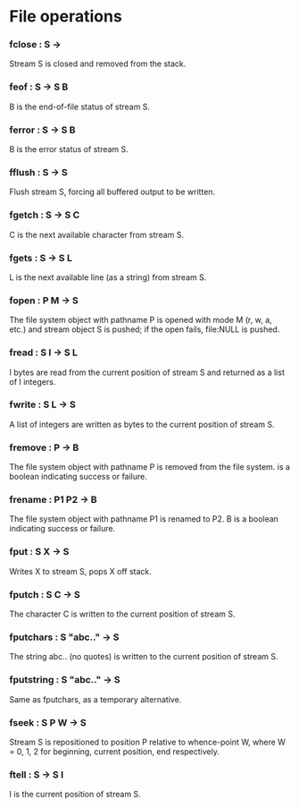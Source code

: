 
# File operations

### fclose      :  S  ->  
Stream S is closed and removed from the stack.

### feof      :  S  ->  S B
B is the end-of-file status of stream S.

### ferror      :  S  ->  S B
B is the error status of stream S.

### fflush      :  S  ->  S
Flush stream S, forcing all buffered output to be written.

### fgetch      :  S  ->  S C
C is the next available character from stream S.

### fgets      :  S  ->  S L
L is the next available line (as a string) from stream S.

### fopen      :  P M  ->  S
The file system object with pathname P is opened with mode M (r, w, a, etc.)
and stream object S is pushed; if the open fails, file:NULL is pushed.

### fread      :  S I  ->  S L
I bytes are read from the current position of stream S
and returned as a list of I integers.

### fwrite      :  S L  ->  S
A list of integers are written as bytes to the current position of stream S.

### fremove      :  P  ->  B
The file system object with pathname P is removed from the file system.
 is a boolean indicating success or failure.

### frename      :  P1 P2  ->  B
The file system object with pathname P1 is renamed to P2.
B is a boolean indicating success or failure.

### fput      :  S X  ->  S
Writes X to stream S, pops X off stack.

### fputch      :  S C  ->  S
The character C is written to the current position of stream S.

### fputchars      :  S "abc.."  ->  S
The string abc.. (no quotes) is written to the current position of stream S.

### fputstring      :  S "abc.."  ->  S
Same as fputchars, as a temporary alternative.

### fseek      :  S P W  ->  S
Stream S is repositioned to position P relative to whence-point W,
where W = 0, 1, 2 for beginning, current position, end respectively.

### ftell      :  S  ->  S I
I is the current position of stream S.
